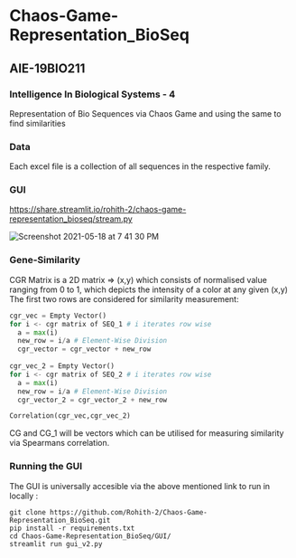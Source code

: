 # Chaos-Game-Representation_BioSeq
## AIE-19BIO211
### Intelligence In Biological Systems - 4
Representation of Bio Sequences via Chaos Game and using the same to find similarities

### Data
Each excel file is a collection of all sequences in the respective family. 

### GUI
https://share.streamlit.io/rohith-2/chaos-game-representation_bioseq/stream.py  

![Screenshot 2021-05-18 at 7 41 30 PM](https://user-images.githubusercontent.com/55501708/118666828-19b24380-b811-11eb-8ad6-ac894089cf01.png)


### Gene-Similarity
CGR Matrix is a 2D matrix => (x,y) which consists of normalised value ranging from 0 to 1, which depicts the intensity of a color at any given (x,y)  
The first two rows are considered for similarity measurement:  
```Python
cgr_vec = Empty Vector()
for i <- cgr matrix of SEQ_1 # i iterates row wise
  a = max(i)
  new_row = i/a # Element-Wise Division
  cgr_vector = cgr_vector + new_row
  
cgr_vec_2 = Empty Vector()
for i <- cgr matrix of SEQ_2 # i iterates row wise
  a = max(i)
  new_row = i/a # Element-Wise Division
  cgr_vector_2 = cgr_vector_2 + new_row

Correlation(cgr_vec,cgr_vec_2)
```

CG and CG_1 will be vectors which can be utilised for measuring similarity via Spearmans correlation. 

### Running the GUI
The GUI is universally accesible via the above mentioned link to run in locally :  
```
git clone https://github.com/Rohith-2/Chaos-Game-Representation_BioSeq.git
pip install -r requirements.txt  
cd Chaos-Game-Representation_BioSeq/GUI/
streamlit run gui_v2.py 
```
